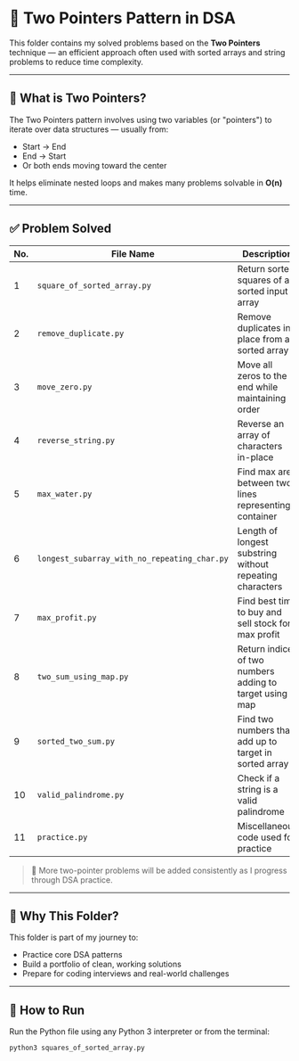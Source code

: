 # 🏹 Two Pointers Pattern in DSA

This folder contains my solved problems based on the **Two Pointers** technique — an efficient approach often used with sorted arrays and string problems to reduce time complexity.

---

## 📌 What is Two Pointers?

The Two Pointers pattern involves using two variables (or "pointers") to iterate over data structures — usually from:
- Start → End
- End → Start
- Or both ends moving toward the center

It helps eliminate nested loops and makes many problems solvable in **O(n)** time.

---

## ✅ Problem Solved

| No. | File Name                     | Description                                               | Type           |
|-----|-------------------------------|-----------------------------------------------------------|----------------|
| 1   | `square_of_sorted_array.py`   | Return sorted squares of a sorted input array             | Start–End      |
| 2   | `remove_duplicate.py`         | Remove duplicates in-place from a sorted array            | Start–End      |
| 3   | `move_zero.py`                | Move all zeros to the end while maintaining order         | Start–End      |
| 4   | `reverse_string.py`           | Reverse an array of characters in-place                   | End–Start      |
| 5   | `max_water.py`                | Find max area between two lines representing container    | Two Pointers   |
| 6   | `longest_subarray_with_no_repeating_char.py` | Length of longest substring without repeating characters  | Sliding Window |
| 7   | `max_profit.py`               | Find best time to buy and sell stock for max profit       | Start–End      |
| 8   | `two_sum_using_map.py`        | Return indices of two numbers adding to target using map  | Hash Map       |
| 9   | `sorted_two_sum.py`           | Find two numbers that add up to target in sorted array    | Two Pointers   |
| 10  | `valid_palindrome.py`         | Check if a string is a valid palindrome                   | Two Pointers   |
| 11  | `practice.py`                 | Miscellaneous code used for practice                      | Mixed          |


> 🔄 More two-pointer problems will be added consistently as I progress through DSA practice.

---

## 🧠 Why This Folder?

This folder is part of my journey to:
- Practice core DSA patterns
- Build a portfolio of clean, working solutions
- Prepare for coding interviews and real-world challenges

---

## 📎 How to Run

Run the Python file using any Python 3 interpreter or from the terminal:
```bash
python3 squares_of_sorted_array.py
